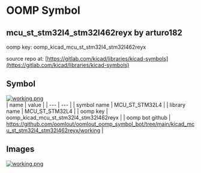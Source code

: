 # OOMP Symbol  
## mcu_st_stm32l4_stm32l462reyx  by arturo182  
  
oomp key: oomp_kicad_mcu_st_stm32l4_stm32l462reyx  
  
source repo at: [https://gitlab.com/kicad/libraries/kicad-symbols](https://gitlab.com/kicad/libraries/kicad-symbols)  
## Symbol  
  
[![working.png](working_600.png)](working.png)  
| name | value | 
| --- | --- | 
| symbol name | MCU_ST_STM32L4 | 
| library name | MCU_ST_STM32L4 | 
| oomp key | oomp_kicad_mcu_st_stm32l4_stm32l462reyx | 
| oomp bot github | https://github.com/oomlout/oomlout_oomp_symbol_bot/tree/main/kicad_mcu_st_stm32l4_stm32l462reyx/working | 
## Images  
  
[![working.png](working_140.png)](working.png)  
